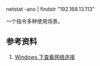 netstat -ano | findstr "192.168.13.113"

一个指令多种使用场景。

## 参考资料

1. [Windows 下查看网络连接](https://segmentfault.com/a/1190000021914122)